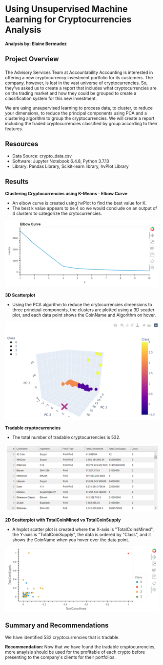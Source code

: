 # Using Unsupervised Machine Learning for Cryptocurrencies Analysis
#### Analysis by: Elaine Bermudez
  
## Project Overview
###  
The Advisory Services Team at Accountability Accounting is interested in offering a new cryptocurrency investment portfolio for its customers. The company, however, is lost in the vast universe of cryptocurrencies. So, they’ve asked us to create a report that includes what cryptocurrencies are on the trading market and how they could be grouped to create a classification system for this new investment.

We are using unsupervised learning to process data, to cluster, to reduce your dimensions, to reduce the principal components using PCA and a clustering algorithm to group the cryptocurrencies. We will create a report including the traded cryptocurrencies classified by group according to their features. 

## Resources
- Data Source: crypto_data.csv
- Software: Jupyter Notebook 6.4.8, Python 3.7.13
- Library: Pandas Library, Scikit-learn library, hvPlot Library

## Results
<b>Clustering Cryptocurrencies using K-Means - Elbow Curve</b>
- An elbow curve is created using hvPlot to find the best value for K.
- The best k value appears to be 4 so we would conclude on an output of 4 clusters to categorize the crytocurrencies.

<img src="https://github.com/laneyberm/Cryptocurrencies/blob/main/Resources/images/elbow_curve.png" width="600">

<b>3D Scatterplot</b>
- Using the PCA algorithm to reduce the crytocurrencies dimensions to three principal components, the clusters are plotted using a 3D scatter plot, and each data point shows the CoinName and Algorithm on hover. 

<img src="https://github.com/laneyberm/Cryptocurrencies/blob/main/Resources/images/3D_scatterplot.png" width="600">

<b>Tradable cryptocurrencies</b>
- The total number of tradable cryptocurrencies is 532.

<img src="https://github.com/laneyberm/Cryptocurrencies/blob/main/Resources/images/tradables.png" width="600">

<b>2D Scatterplot with TotalCoinMined vs TotalCoinSupply</b>
- A hvplot scatter plot is created where the X-axis is "TotalCoinsMined", the Y-axis is "TotalCoinSupply", the data is ordered by "Class", and it shows the CoinName when you hover over the data point.

<img src="https://github.com/laneyberm/Cryptocurrencies/blob/main/Resources/images/2D_scatterplot.png" width="600">
  

## Summary and Recommendations
We have identified 532 cryptocurrencies that is tradable. 

<b>Recommendation:</b>
Now that we have found the tradable cryptocurrencies, more anaylsis should be used for the profitable of each crypto before presenting to the company's clients for their portfolios. 


